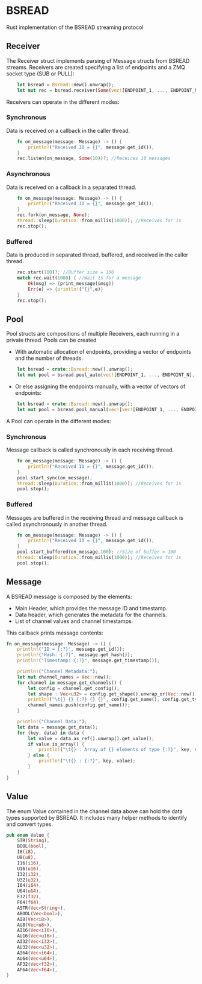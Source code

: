 # BSREAD

Rust implementation of the BSREAD streaming protocol


## Receiver

The Receiver struct implements parsing of Message structs from BSREAD streams.
Receivers are created specifying a list of endpoints and a ZMQ socket type (SUB or PULL):
```rust
    let bsread = Bsread::new().unwrap();
    let mut rec = bsread.receiver(Some(vec![ENDPOINT_1, ..., ENDPOINT_N]), zmq::PULL)?;
```

Receivers can operate in the different modes: 

### Synchronous
Data is received on a callback in the caller thread.
```rust
    fn on_message(message: Message) -> () {
        println!("Received ID = {}", message.get_id());
    }
    rec.listen(on_message, Some(10))?; //Receices 10 messages
```

### Asynchronous
Data is received on a callback in a separated thread.
```rust
    fn on_message(message: Message) -> () {
        println!("Received ID = {}", message.get_id());
    }
    rec.fork(on_message, None);
    thread::sleep(Duration::from_millis(1000)); //Receives for 1s
    rec.stop();
```


### Buffered
Data is produced in separated thread, buffered, and received in the caller thread.
```rust
    rec.start(100)?; //Buffer size = 100
    match rec.wait(1000) { //Wait 1s for a message 
        Ok(msg) => {print_message(&msg)}
        Err(e) => {println!("{}",e)}
    }
    rec.stop();
```

## Pool
Pool structs are compositions of multiple Receivers, each running in a private thread.
Pools can be created
- With automatic allocation of endpoints, providing a vector of endpoints and the number of threads.

```rust
    let bsread = crate::Bsread::new().unwrap();
    let mut pool = bsread.pool_auto(vec![ENDPOINT_1, ..., ENDPOINT_N], zmq::SUB, NUMBER_OF_THREADS)?;
```
- Or else assigning the endpoints manually, with a vector of vectors of endpoints:
```rust
    let bsread = crate::Bsread::new().unwrap();
    let mut pool = bsread.pool_manual(vec![vec![ENDPOINT_1, ..., ENDPOINT_N], vec![ENDPOINT_M, ..., ENDPOINT_Z]], zmq::SUB)?;
```

A Pool can operate in the different modes:

### Synchronous
Message callback is called synchronously in each receiving thread.
```rust
    fn on_message(message: Message) -> () {
        println!("Received ID = {}", message.get_id());
    }
    pool.start_sync(on_message);
    thread::sleep(Duration::from_millis(1000)); //Receives for 1s
    pool.stop();
```


### Buffered
Messages are buffered in the receiving thread and message callback is called asynchronously in another thread.
```rust
    fn on_message(message: Message) -> () {
        println!("Received ID = {}", message.get_id());
    }
    pool.start_buffered(on_message,100); //Size of buffer = 100
    thread::sleep(Duration::from_millis(1000)); //Receives for 1s
    pool.stop();
```

## Message
A BSREAD message is composed by the elements:
- Main Header, which provides the message  ID and timestamp.
- Data header, which generates the metadata for the channels.
- List of channel values and channel timestamps.

This callback prints message contents:
 
```rust
fn on_message(message: Message) -> () {
    println!("ID = {:?}", message.get_id());
    println!("Hash: {:?}", message.get_hash());
    println!("Timestamp: {:?}", message.get_timestamp());

    println!("Channel Metadata:");
    let mut channel_names = Vec::new();
    for channel in message.get_channels() {
        let config = channel.get_config();
        let shape : Vec<u32> = config.get_shape().unwrap_or(Vec::new());
        println!("\t{} {} {:?} {} {}", config.get_name(), config.get_type(), shape, config.get_elements(), config.get_compression());
        channel_names.push(config.get_name());
    }

    println!("Channel Data:");
    let data = message.get_data();
    for (key, data) in data {
        let value = data.as_ref().unwrap().get_value();
        if value.is_array() {
            println!("\t{} : Array of {} elements of type {:?}", key, value.get_size(), value.get_type());
        } else {
            println!("\t{} : {:?}", key, value);
        }
    }
}
```

## Value

The enum Value contained in the channel data above can hold the data types supported by BSREAD. 
It includes many helper methods to identify and convert types.

```rust
pub enum Value {
    STR(String),
    BOOL(bool),
    I8(i8),
    U8(u8),
    I16(i16),
    U16(u16),
    I32(i32),
    U32(u32),
    I64(i64),
    U64(u64),
    F32(f32),
    F64(f64),
    ASTR(Vec<String>),
    ABOOL(Vec<bool>),
    AI8(Vec<i8>),
    AU8(Vec<u8>),
    AI16(Vec<i16>),
    AU16(Vec<u16>),
    AI32(Vec<i32>),
    AU32(Vec<u32>),
    AI64(Vec<i64>),
    AU64(Vec<u64>),
    AF32(Vec<f32>),
    AF64(Vec<f64>),
}
```